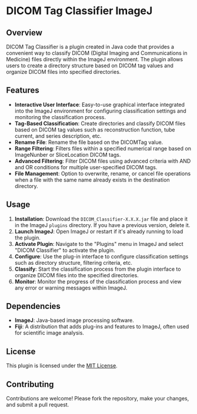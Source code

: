 # DICOM Tag Classifier ImageJ

## Overview
DICOM Tag Classifier is a plugin created in Java code that provides a convenient way to classify DICOM (Digital Imaging and Communications in Medicine) files directly within the ImageJ environment. The plugin allows users to create a directory structure based on DICOM tag values and organize DICOM files into specified directories.

## Features
- **Interactive User Interface**: Easy-to-use graphical interface integrated into the ImageJ environment for configuring classification settings and monitoring the classification process.
- **Tag-Based Classification**: Create directories and classify DICOM files based on DICOM tag values such as reconstruction function, tube current, and series description, etc.
- **Rename File**: Rename the file based on the DICOMTag value.
- **Range Filtering**: Filters files within a specified numerical range based on ImageNunber or SliceLocation DICOM tags.
- **Advanced Filtering**: Filter DICOM files using advanced criteria with AND and OR conditions for multiple user-specified DICOM tags.
- **File Management**: Option to overwrite, rename, or cancel file operations when a file with the same name already exists in the destination directory.

## Usage
1. **Installation**: Download the `DICOM_Classifier-X.X.X.jar` file and place it in the ImageJ `plugins` directory. If you have a previous version, delete it.
3. **Launch ImageJ**: Open ImageJ or restart if it's already running to load the plugin.
4. **Activate Plugin**: Navigate to the "Plugins" menu in ImageJ and select "DICOM Classifier" to activate the plugin.
5. **Configure**: Use the plug-in interface to configure classification settings such as directory structure, filtering criteria, etc.
6. **Classify**: Start the classification process from the plugin interface to organize DICOM files into the specified directories.
7. **Monitor**: Monitor the progress of the classification process and view any error or warning messages within ImageJ.

## Dependencies
- **ImageJ**: Java-based image processing software.
- **Fiji**: A distribution that adds plug-ins and features to ImageJ, often used for scientific image analysis.

## License
This plugin is licensed under the [MIT License](LICENSE).

## Contributing
Contributions are welcome! Please fork the repository, make your changes, and submit a pull request.
